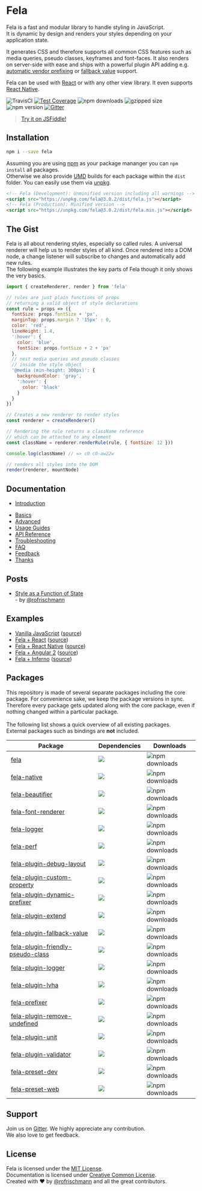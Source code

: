 # Fela

Fela is a fast and modular library to handle styling in JavaScript.<br>
It is dynamic by design and renders your styles depending on your application state.

It generates CSS and therefore supports all common CSS features such as media queries, pseudo classes, keyframes and font-faces. It also renders on server-side with ease and ships with a powerful plugin API adding e.g. [automatic vendor prefixing](packages/fela-plugin-prefixer) or [fallback value](packages/fela-plugin-fallback-value) support.

Fela can be used with [React](https://github.com/rofrischmann/react-fela) or with any other view library. It even supports [React Native](http://fela.js.org/docs/guides/UsageWithReactNative.html).

<img alt="TravisCI" src="https://travis-ci.org/rofrischmann/fela.svg?branch=master">
<a href="https://codeclimate.com/github/rofrischmann/fela/coverage"><img alt="Test Coverage" src="https://codeclimate.com/github/rofrischmann/fela/badges/coverage.svg"></a>
<img alt="npm downloads" src="https://img.shields.io/npm/dm/fela.svg">
<img alt="gzipped size" src="https://img.shields.io/badge/gzipped-2.53kb-brightgreen.svg">
<img alt="npm version" src="https://badge.fury.io/js/fela.svg">
<a href="https://gitter.im/rofrischmann/fela"><img alt="Gitter" src="https://img.shields.io/gitter/room/rofrischmann/fela.svg"></a>

> [Try it on JSFiddle!](https://jsfiddle.net/mzrn1yvy/1/)

## Installation
```sh
npm i --save fela
```
Assuming you are using [npm](https://www.npmjs.com) as your package mananger you can `npm install` all packages. <br>
Otherwise we also provide [UMD](https://github.com/umdjs/umd) builds for each package within the `dist` folder. You can easily use them via [unpkg](https://unpkg.com/).
```HTML
<!-- Fela (Development): Unminified version including all warnings -->
<script src="https://unpkg.com/fela@3.0.2/dist/fela.js"></script>
<!-- Fela (Production): Minified version -->
<script src="https://unpkg.com/fela@3.0.2/dist/fela.min.js"></script>
```

## The Gist
Fela is all about rendering styles, especially so called rules. A universal renderer will help us to render styles of all kind. Once rendered into a DOM node, a change listener will subscribe to changes and automatically add new rules.<br>
The following example illustrates the key parts of Fela though it only shows the very basics.
```javascript
import { createRenderer, render } from 'fela'

// rules are just plain functions of props
// returning a valid object of style declarations
const rule = props => ({
  fontSize: props.fontSize + 'px',
  marginTop: props.margin ? '15px' : 0,
  color: 'red',
  lineHeight: 1.4,
  ':hover': {
    color: 'blue',
    fontSize: props.fontSize + 2 + 'px'
  },
  // nest media queries and pseudo classes
  // inside the style object
  '@media (min-height: 300px)': {
    backgroundColor: 'gray',
    ':hover': {
      color: 'black'
    }
  }
})

// Creates a new renderer to render styles
const renderer = createRenderer()

// Rendering the rule returns a className reference
// which can be attached to any element
const className = renderer.renderRule(rule, { fontSize: 12 }))

console.log(className) // => c0 c0-aw22w

// renders all styles into the DOM
render(renderer, mountNode)
```

## Documentation
+ [Introduction](http://fela.js.org/docs/Introduction.html)
* [Basics](http://fela.js.org/docs/Basics.html)
* [Advanced](http://fela.js.org/docs/Advanced.html)
* [Usage Guides](http://fela.js.org/docs/UsageGuides.html)
* [API Reference](http://fela.js.org/docs/API.html)
* [Troubleshooting](http://fela.js.org/docs/Troubleshooting.html)
* [FAQ](http://fela.js.org/docs/FAQ.html)
* [Feedback](http://fela.js.org/docs/Feedback.html)
* [Thanks](http://fela.js.org/docs/Thanks.html)

## Posts
* [Style as a Function of State](https://medium.com/@rofrischmann/styles-as-functions-of-state-1885627a63f7#.6k6i4kdch)<br> - by [@rofrischmann](https://twitter.com/rofrischmann)

## Examples
* [Vanilla JavaScript](http://fela.js.org/docs/introduction/Examples.html#vanilla) ([source](examples/vanilla))
* [Fela + React](http://fela.js.org/docs/introduction/Examples.html#react) ([source](examples/react))
* [Fela + React Native](http://fela.js.org/docs/introduction/Examples.html#react-native) ([source](examples/react-native))
* [Fela + Angular 2](http://fela.js.org/docs/introduction/Examples.html#angular-2) ([source](examples/angular/javascript))
* [Fela + Inferno](http://fela.js.org/docs/introduction/Examples.html#inferno) ([source](examples/inferno))

## Packages
This repository is made of several separate packages including the core package. For convenience sake, we keep the package versions in sync. Therefore every package gets updated along with the core package, even if nothing changed within a particular package.
<br><br>
The following list shows a quick overview of all existing packages.<br>
External packages such as bindings are **not** included.

| Package | Dependencies | Downloads |
| --- | --- | --- |
| <a href="https://www.npmjs.com/package/fela">fela</a> | <img src="https://david-dm.org/rofrischmann/fela.svg"> | <img alt="npm downloads" src="https://img.shields.io/npm/dm/fela.svg"> |
| <a href="https://www.npmjs.com/package/fela-native">fela-native</a> | <img src="https://david-dm.org/rofrischmann/fela.svg?path=packages/fela-native"> | <img alt="npm downloads" src="https://img.shields.io/npm/dm/fela-native.svg"> |
| <a href="https://www.npmjs.com/package/fela-beautifier">fela-beautifier</a> | <img src="https://david-dm.org/rofrischmann/fela.svg?path=packages/fela-beautifier"> | <img alt="npm downloads" src="https://img.shields.io/npm/dm/fela-beautifier.svg"> |
| <a href="https://www.npmjs.com/package/fela-font-renderer">fela-font-renderer</a> | <img src="https://david-dm.org/rofrischmann/fela.svg?path=packages/fela-font-renderer"> | <img alt="npm downloads" src="https://img.shields.io/npm/dm/fela-font-renderer.svg"> |
| <a href="https://www.npmjs.com/package/fela-logger">fela-logger</a> | <img src="https://david-dm.org/rofrischmann/fela.svg?path=packages/fela-logger"> | <img alt="npm downloads" src="https://img.shields.io/npm/dm/fela-logger.svg"> |
| <a href="https://www.npmjs.com/package/fela-perf">fela-perf</a> | <img src="https://david-dm.org/rofrischmann/fela.svg?path=packages/fela-perf"> | <img alt="npm downloads" src="https://img.shields.io/npm/dm/fela-perf.svg"> |
| <a href="https://www.npmjs.com/package/fela-plugin-debug-layout">fela-plugin-debug-layout</a> | <img src="https://david-dm.org/rofrischmann/fela.svg?path=packages/fela-plugin-debug-layout"> | <img alt="npm downloads" src="https://img.shields.io/npm/dm/fela-plugin-debug-layout.svg"> |
| <a href="https://www.npmjs.com/package/fela-plugin-custom-property">fela-plugin-custom-property</a> | <img src="https://david-dm.org/rofrischmann/fela.svg?path=packages/fela-plugin-custom-property"> | <img alt="npm downloads" src="https://img.shields.io/npm/dm/fela-plugin-custom-property.svg"> |
| <a href="https://www.npmjs.com/package/fela-plugin-dynamic-prefixer">fela-plugin-dynamic-prefixer</a> | <img src="https://david-dm.org/rofrischmann/fela.svg?path=packages/fela-plugin-dynamic-prefixer"> | <img alt="npm downloads" src="https://img.shields.io/npm/dm/fela-plugin-dynamic-prefixer.svg"> |
| <a href="https://www.npmjs.com/package/fela-plugin-extend">fela-plugin-extend</a> | <img src="https://david-dm.org/rofrischmann/fela.svg?path=packages/fela-plugin-extend"> | <img alt="npm downloads" src="https://img.shields.io/npm/dm/fela-plugin-extend.svg"> |
| <a href="https://www.npmjs.com/package/fela-plugin-fallback-value">fela-plugin-fallback-value</a> | <img src="https://david-dm.org/rofrischmann/fela.svg?path=packages/fela-plugin-fallback-value"> | <img alt="npm downloads" src="https://img.shields.io/npm/dm/fela-plugin-fallback-value.svg"> |
| <a href="https://www.npmjs.com/package/fela-plugin-friendly-pseudo-class">fela-plugin-friendly-pseudo-class</a> | <img src="https://david-dm.org/rofrischmann/fela.svg?path=packages/fela-plugin-friendly-pseudo-class"> | <img alt="npm downloads" src="https://img.shields.io/npm/dm/fela-plugin-friendly-pseudo-class.svg"> |
| <a href="https://www.npmjs.com/package/fela-plugin-logger">fela-plugin-logger</a> | <img src="https://david-dm.org/rofrischmann/fela.svg?path=packages/fela-plugin-logger"> | <img alt="npm downloads" src="https://img.shields.io/npm/dm/fela-plugin-logger.svg"> |
| <a href="https://www.npmjs.com/package/fela-plugin-lvha">fela-plugin-lvha</a> | <img src="https://david-dm.org/rofrischmann/fela.svg?path=packages/fela-plugin-lvha"> | <img alt="npm downloads" src="https://img.shields.io/npm/dm/fela-plugin-lvha.svg"> |
| <a href="https://www.npmjs.com/package/fela-prefixer">fela-prefixer</a> | <img src="https://david-dm.org/rofrischmann/fela.svg?path=packages/fela-plugin-prefixer"> | <img alt="npm downloads" src="https://img.shields.io/npm/dm/fela-plugin-prefixer.svg"> |
| <a href="https://www.npmjs.com/package/fela-plugin-remove-undefined">fela-plugin-remove-undefined</a> | <img src="https://david-dm.org/rofrischmann/fela.svg?path=packages/fela-plugin-remove-undefined"> | <img alt="npm downloads" src="https://img.shields.io/npm/dm/fela-plugin-remove-undefined.svg"> |
| <a href="https://www.npmjs.com/package/fela-plugin-unit">fela-plugin-unit</a> | <img src="https://david-dm.org/rofrischmann/fela.svg?path=packages/fela-plugin-unit"> | <img alt="npm downloads" src="https://img.shields.io/npm/dm/fela-plugin-unit.svg"> |
| <a href="https://www.npmjs.com/package/fela-plugin-validator">fela-plugin-validator</a> | <img src="https://david-dm.org/rofrischmann/fela.svg?path=packages/fela-plugin-validator"> | <img alt="npm downloads" src="https://img.shields.io/npm/dm/fela-plugin-validator.svg"> |
| <a href="https://www.npmjs.com/package/fela-preset-dev">fela-preset-dev</a> | <img src="https://david-dm.org/rofrischmann/fela.svg?path=packages/fela-preset-dev"> | <img alt="npm downloads" src="https://img.shields.io/npm/dm/fela-preset-dev.svg"> |
| <a href="https://www.npmjs.com/package/fela-preset-web">fela-preset-web</a> | <img src="https://david-dm.org/rofrischmann/fela.svg?path=packages/fela-preset-web"> | <img alt="npm downloads" src="https://img.shields.io/npm/dm/fela-preset-web.svg"> |

## Support
Join us on [Gitter](https://gitter.im/rofrischmann/fela). We highly appreciate any contribution.<br>
We also love to get feedback.


## License
Fela is licensed under the [MIT License](http://opensource.org/licenses/MIT).<br>
Documentation is licensed under [Creative Common License](http://creativecommons.org/licenses/by/4.0/).<br>
Created with ♥ by [@rofrischmann](http://rofrischmann.de) and all the great contributors.
